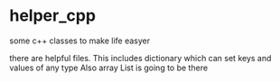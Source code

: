 # helper_cpp
some c++ classes to make life easyer

there are helpful files.
This includes dictionary which can set keys and values of any type
Also array
List is going to be there
